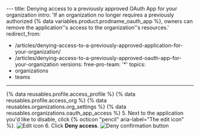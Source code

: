 <setting-up-and-manageing-organizations-and-teams>---
title: Denying access to a previously approved OAuth App for your organization
intro: 'If an organization no longer requires a previously authorized {% data variables.product.prodname_oauth_app %}, owners can remove the application''s access to the organization''s resources.'
redirect_from:
  - /articles/denying-access-to-a-previously-approved-application-for-your-organization/
  - /articles/denying-access-to-a-previously-approved-oauth-app-for-your-organization
versions:
  free-pro-team: '*'
topics:
  - organizations
  - teams
---

{% data reusables.profile.access_profile %}
{% data reusables.profile.access_org %}
{% data reusables.organizations.org_settings %}
{% data reusables.organizations.oauth_app_access %}
5. Next to the application you'd like to disable, click {% octicon "pencil" aria-label="The edit icon" %}.
  ![Edit icon](/assets/images/help/settings/settings-third-party-deny-edit.png)
6. Click **Deny access**.
  ![Deny confirmation button](/assets/images/help/settings/settings-third-party-deny-confirm.png)
